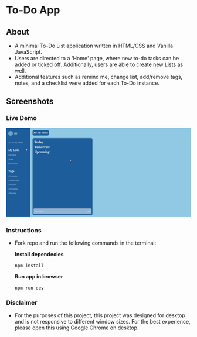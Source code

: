 # To-Do App

## About

- A minimal To-Do List application written in HTML/CSS and Vanilla JavaScript.
- Users are directed to a 'Home' page, where new to-do tasks can be added or ticked off. Additionally, users are able to create new Lists as well.
- Additional features such as remind me, change list, add/remove tags, notes, and a checklist were added for each To-Do instance.

## Screenshots

### Live Demo

![demo](src/assets/todo-demo.gif)

### Instructions

- Fork repo and run the following commands in the terminal:

  **Install dependecies**

  ```
  npm install
  ```

  **Run app in browser**

  ```
  npm run dev
  ```

### Disclaimer

- For the purposes of this project, this project was designed for desktop and is not responsive to different window sizes. For the best experience, please open this using Google Chrome on desktop.
